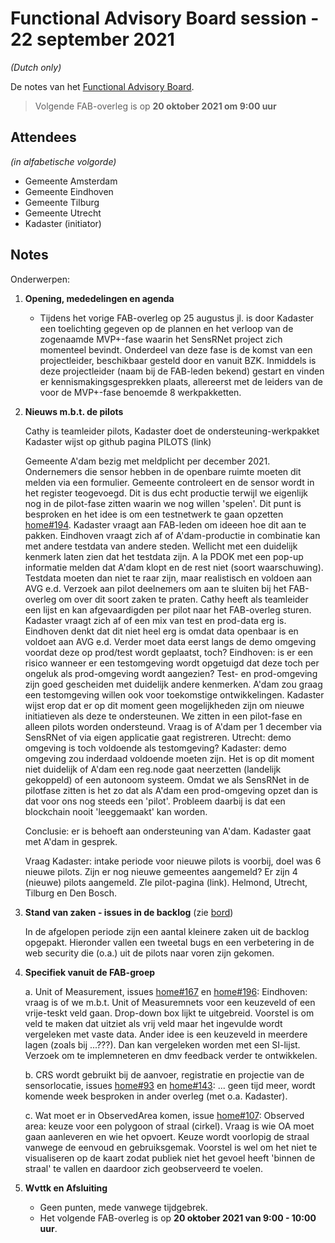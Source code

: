 # Functional Advisory Board session - 22 september 2021

_(Dutch only)_

De notes van het [Functional Advisory Board](../FAB.md).

> Volgende FAB-overleg is op **20 oktober 2021 om 9:00 uur**

## Attendees

_(in alfabetische volgorde)_

- Gemeente Amsterdam
- Gemeente Eindhoven
- Gemeente Tilburg
- Gemeente Utrecht
- Kadaster (initiator)

## Notes

Onderwerpen:

1. **Opening, mededelingen en agenda**
     
     - Tijdens het vorige FAB-overleg op 25 augustus jl. is door Kadaster een toelichting gegeven op de plannen en het verloop van de zogenaamde MVP+-fase waarin het SensRNet project zich momenteel bevindt. Onderdeel van deze fase is de komst van een projectleider, beschikbaar gesteld door en vanuit BZK. Inmiddels is deze projectleider (naam bij de FAB-leden bekend) gestart en vinden er kennismakingsgesprekken plaats, allereerst met de leiders van de voor de MVP+-fase benoemde 8 werkpakketten.

2. **Nieuws m.b.t. de pilots**

    
     Cathy is teamleider pilots, Kadaster doet de ondersteuning-werkpakket
     Kadaster wijst op github pagina PILOTS (link)
    
     Gemeente A'dam bezig met meldplicht per december 2021. Ondernemers die sensor hebben in de openbare ruimte moeten dit melden via een formulier. Gemeente controleert en de sensor wordt in het register teogevoegd. Dit is dus echt productie terwijl we eigenlijk nog in de pilot-fase zitten waarin we nog willen 'spelen'. Dit punt is besproken en het idee is om een testnetwerk te gaan opzetten [home#194](https://github.com/kadaster-labs/sensrnet-home/issues/194).
     Kadaster vraagt aan FAB-leden om ideeen hoe dit aan te pakken. Eindhoven vraagt zich af of A'dam-productie in combinatie kan met andere testdata van andere steden.
     Wellicht met een duidelijk kenmerk laten zien dat het testdata zijn. A la PDOK met een pop-up informatie melden dat A'dam klopt en de rest niet (soort waarschuwing). Testdata moeten dan niet te raar zijn, maar realistisch en voldoen aan AVG e.d. Verzoek aan pilot deelnemers om aan te sluiten bij het FAB-overleg om over dit soort zaken te praten. Cathy heeft als teamleider een lijst en kan afgevaardigden per pilot naar het FAB-overleg sturen. Kadaster vraagt zich af of een mix van test en prod-data erg is. Eindhoven denkt dat dit niet heel erg is omdat data openbaar is en voldoet aan AVG e.d. Verder moet data eerst langs de demo omgeving voordat deze op prod/test wordt geplaatst, toch? Eindhoven: is er een risico wanneer er een testomgeving wordt opgetuigd dat deze toch per ongeluk als prod-omgeving wordt aangezien? Test- en prod-omgeving zijn goed gescheiden met duidelijk andere kenmerken.
     A'dam zou graag een testomgeving willen ook voor toekomstige ontwikkelingen. Kadaster wijst erop dat er op dit moment geen mogelijkheden zijn om nieuwe initiatieven als deze te ondersteunen. We zitten in een pilot-fase en alleen pilots worden ondersteund. Vraag is of A'dam per 1 december via SensRNet of via eigen applicatie gaat registreren.
     Utrecht: demo omgeving is toch voldoende als testomgeving? Kadaster: demo omgeving zou inderdaad voldoende moeten zijn. 
     Het is op dit moment niet duidelijk of A'dam een reg.node gaat neerzetten (landelijk gekoppeld) of een autonoom systeem.
     Omdat we als SensRNet in de pilotfase zitten is het zo dat als A'dam een prod-omgeving opzet dan is dat voor ons nog steeds een 'pilot'. Probleem daarbij is dat een blockchain nooit 'leeggemaakt' kan worden.
    
     Conclusie: er is behoeft aan ondersteuning van A'dam. Kadaster gaat met A'dam in gesprek.
    
     Vraag Kadaster: intake periode voor nieuwe pilots is voorbij, doel was 6 nieuwe pilots. Zijn er nog nieuwe gemeentes aangemeld? Er zijn 4 (nieuwe) pilots aangemeld. ZIe pilot-pagina (link). Helmond, Utrecht, Tilburg en Den Bosch.
    
          
3. **Stand van zaken - issues in de backlog** (zie [bord](https://github.com/orgs/kadaster-labs/projects/1))
   
     In de afgelopen periode zijn een aantal kleinere zaken uit de backlog opgepakt. Hieronder vallen een tweetal bugs en een verbetering in de web security die (o.a.) uit de pilots naar voren zijn gekomen.
     
   
4. **Specifiek vanuit de FAB-groep**
   
     a. Unit of Measurement, issues [home#167](https://github.com/kadaster-labs/sensrnet-home/issues/167) en [home#196](https://github.com/kadaster-labs/sensrnet-home/issues/196):
     Eindhoven: vraag is of we m.b.t. Unit of Measuremnets voor een keuzeveld of een vrije-teskt veld gaan. Drop-down box lijkt te uitgebreid. Voorstel is om veld te maken dat uitziet als vrij veld maar het ingevulde wordt vergeleken met vaste data. Ander idee is een keuzeveld in meerdere lagen (zoals bij ...???). Dan kan vergeleken worden met een SI-lijst. Verzoek om te implemneteren en dmv feedback verder te ontwikkelen.     
     
     b. CRS wordt gebruikt bij de aanvoer, registratie en projectie van de sensorlocatie, issues [home#93](https://github.com/kadaster-labs/sensrnet-home/issues/93) en [home#143](https://github.com/kadaster-labs/sensrnet-home/issues/143):
... geen tijd meer, wordt komende week besproken in ander overleg (met o.a. Kadaster).     
     
     c. Wat moet er in ObservedArea komen, issue [home#107](https://github.com/kadaster-labs/sensrnet-home/issues/107):
     Observed area: keuze voor een polygoon of straal (cirkel). Vraag is wie OA moet gaan aanleveren en wie het opvoert. Keuze wordt voorlopig de straal vanwege de eenvoud en gebruiksgemak. Voorstel is wel om het niet te visualiseren op de kaart zodat publiek niet het gevoel heeft 'binnen de straal' te vallen en daardoor zich geobserveerd te voelen.


5. **Wvttk en Afsluiting**
   
     - Geen punten, mede vanwege tijdgebrek.
     - Het volgende FAB-overleg is op **20 oktober 2021 van 9:00 - 10:00 uur**.
